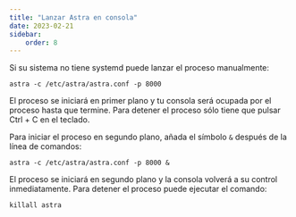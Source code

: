 ```yaml
---
title: "Lanzar Astra en consola"
date: 2023-02-21
sidebar:
    order: 8
---
```


Si su sistema no tiene systemd puede lanzar el proceso manualmente:

```
astra -c /etc/astra/astra.conf -p 8000
```

El proceso se iniciará en primer plano y tu consola será ocupada por el proceso hasta que termine. Para detener el proceso sólo tiene que pulsar Ctrl + C en el teclado.

Para iniciar el proceso en segundo plano, añada el símbolo `&` después de la línea de comandos:

```
astra -c /etc/astra/astra.conf -p 8000 &
```

El proceso se iniciará en segundo plano y la consola volverá a su control inmediatamente. Para detener el proceso puede ejecutar el comando:

```
killall astra
```
